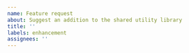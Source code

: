 ```yaml
---
name: Feature request
about: Suggest an addition to the shared utility library
title: ''
labels: enhancement
assignees: ''
---
```

